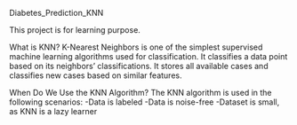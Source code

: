 Diabetes_Prediction_KNN

This project is for learning purpose. 

What is KNN?
K-Nearest Neighbors is one of the simplest supervised machine learning algorithms used for classification. It classifies a data point based on its neighbors’ classifications. It stores all available cases and classifies new cases based on similar features. 

When Do We Use the KNN Algorithm?
The KNN algorithm is used in the following scenarios:
-Data is labeled
-Data is noise-free
-Dataset is small, as KNN is a lazy learner
